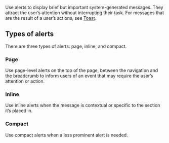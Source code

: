 Use alerts to display brief but important system-generated messages. They attract the user’s attention without interrupting their task. For messages that are the result of a user’s actions, see [Toast](/components/toast).

## Types of alerts

There are three types of alerts: page, inline, and compact.

### Page

Use page-level alerts on the top of the page, between the navigation and the breadcrumb to inform users of an event that may require the user’s attention or action.

### Inline

Use inline alerts when the message is contextual or specific to the section it’s placed in.

### Compact

Use compact alerts when a less prominent alert is needed.
